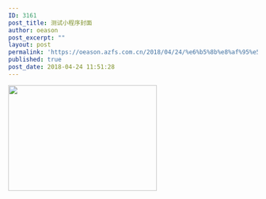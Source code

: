 ```yaml
---
ID: 3161
post_title: 测试小程序封面
author: oeason
post_excerpt: ""
layout: post
permalink: 'https://oeason.azfs.com.cn/2018/04/24/%e6%b5%8b%e8%af%95%e5%b0%8f%e7%a8%8b%e5%ba%8f%e5%b0%81%e9%9d%a2/'
published: true
post_date: 2018-04-24 11:51:28
---
```

<img class="alignnone size-medium wp-image-867" src="https://oeason.azfs.com.cn/wp-content/uploads/2015/07/portfolio-6-300x214.jpg" alt="" width="300" height="214" />